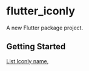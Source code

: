 # flutter_iconly

A new Flutter package project.

## Getting Started

[List Iconly name](https://m-noer.github.io/flutter_iconly_web/),

